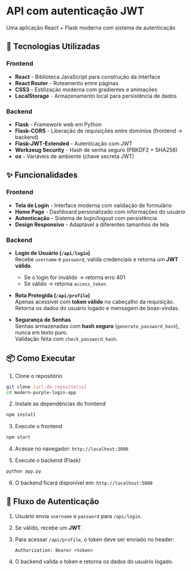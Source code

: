 # API com autenticação JWT

Uma aplicação React + Flask moderna com sistema de autenticação

## 🚀 Tecnologias Utilizadas

### Frontend
- **React** - Biblioteca JavaScript para construção da interface
- **React Router** - Roteamento entre páginas
- **CSS3** - Estilização moderna com gradientes e animações
- **LocalStorage** - Armazenamento local para persistência de dados

### Backend
- **Flask** - Framework web em Python
- **Flask-CORS** - Liberação de requisições entre domínios (frontend → backend)
- **Flask-JWT-Extended** - Autenticação com JWT
- **Werkzeug Security** - Hash de senha seguro (PBKDF2 + SHA256)
- **os** - Variáveis de ambiente (chave secreta JWT)

## ✨ Funcionalidades

### Frontend
- **Tela de Login** - Interface moderna com validação de formulário
- **Home Page** - Dashboard personalizado com informações do usuário
- **Autenticação** - Sistema de login/logout com persistência
- **Design Responsivo** - Adaptável a diferentes tamanhos de tela

### Backend
- **Login de Usuário (`/api/login`)**  
  Recebe `username` e `password`, valida credenciais e retorna um **JWT válido**.  
  - Se o login for inválido → retorna erro 401  
  - Se válido → retorna `access_token`

- **Rota Protegida (`/api/profile`)**  
  Apenas acessível com **token válido** no cabeçalho da requisição.  
  Retorna os dados do usuário logado e mensagem de boas-vindas.

- **Segurança de Senhas**  
  Senhas armazenadas com **hash seguro** (`generate_password_hash`), nunca em texto puro.  
  Validação feita com `check_password_hash`.

## 📦 Como Executar

1. Clone o repositório
```bash
git clone [url-do-repositorio]
cd modern-purple-login-app
```

2. Instale as dependências do frontend

```bash
npm install
```

3. Execute o frontend

```bash
npm start
```

4. Acesse no navegador: `http://localhost:3000`

5. Execute o backend (Flask)

```bash
python app.py
```

6. O backend ficará disponível em: `http://localhost:5000`

## 📌 Fluxo de Autenticação

1. Usuário envia `username` e `password` para `/api/login`.
2. Se válido, recebe um **JWT**.
3. Para acessar `/api/profile`, o token deve ser enviado no header:

   ```http
   Authorization: Bearer <token>
   ```
4. O backend valida o token e retorna os dados do usuário logado.
